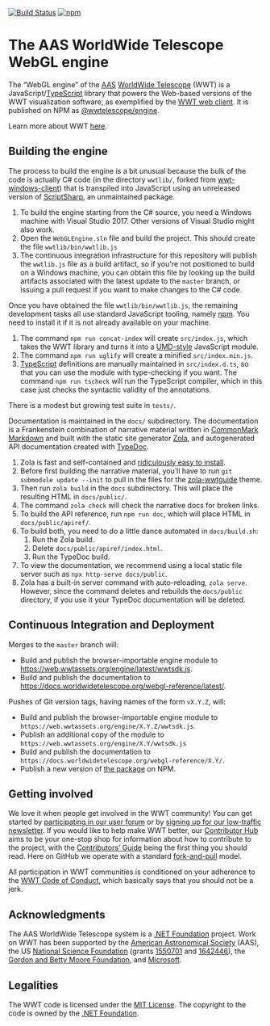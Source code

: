 [![Build Status](https://dev.azure.com/aasworldwidetelescope/WWT/_apis/build/status/WorldWideTelescope.wwt-webgl-engine?branchName=master)](https://dev.azure.com/aasworldwidetelescope/WWT/_build/latest?definitionId=3&branchName=master)
[![npm](https://img.shields.io/npm/v/@wwtelescope/engine)](https://www.npmjs.com/package/@wwtelescope/engine)

# The AAS WorldWide Telescope WebGL engine

The “WebGL engine” of the [AAS] [WorldWide Telescope][wwt-home] (WWT) is a
JavaScript/[TypeScript] library that powers the Web-based versions of the WWT
visualization software, as exemplified by the [WWT web client][webclient]. It is
published on NPM as [@wwtelescope/engine].

Learn more about WWT [here][wwt-home].

[AAS]: https://aas.org/
[TypeScript]: https://www.typescriptlang.org/
[wwt-home]: https://worldwidetelescope.org/home/
[webclient]: https://worldwidetelescope.org/webclient/
[@wwtelescope/engine]: https://www.npmjs.com/package/@wwtelescope/engine

## Building the engine

The process to build the engine is a bit unusual because the bulk of the code is
actually C# code (in the directory `wwtlib/`, forked from [wwt-windows-client])
that is transpiled into JavaScript using an unreleased version of [ScriptSharp],
an unmaintained package.

[wwt-windows-client]: https://github.com/WorldWideTelescope/wwt-windows-client
[ScriptSharp]: https://github.com/nikhilk/scriptsharp

1. To build the engine starting from the C# source, you need a Windows machine
   with Visual Studio 2017. Other versions of Visual Studio might also work.
1. Open the `WebGLEngine.sln` file and build the project. This should create
   the file `wwtlib/bin/wwtlib.js`
1. The continuous integration infrastructure for this repository will publish
   the `wwtlib.js` file as a build artifact, so if you're not positioned to
   build on a Windows machine, you can obtain this file by looking up the build
   artifacts associated with the latest update to the `master` branch, or
   issuing a pull request if you want to make changes to the C# code.

Once you have obtained the file `wwtlib/bin/wwtlib.js`, the remaining
development tasks all use standard JavaScript tooling, namely [npm]. You need to
install it if it is not already available on your machine.

[npm]: https://www.npmjs.com/get-npm

1. The command `npm run concat-index` will create `src/index.js`, which takes
   the WWT library and turns it into a [UMD-style] JavaScript module.
1. The command `npm run uglify` will create a minified `src/index.min.js`.
1. [TypeScript] definitions are manually maintained in `src/index.d.ts`, so that
   you can use the module with type-checking if you want. The command `npm run
   tscheck` will run the TypeScript compiler, which in this case just checks the
   syntactic validity of the annotations.

[UMD-style]: https://github.com/umdjs/umd

There is a modest but growing test suite in `tests/`.

Documentation is maintained in the `docs/` subdirectory. The documentation is a
Frankenstein combination of narrative material written in [CommonMark Markdown]
and built with the static site generator [Zola], and autogenerated API
documentation created with [TypeDoc].

[CommonMark Markdown]: https://commonmark.org/
[Zola]: https://getzola.org/
[TypeDoc]: https://typedoc.org/

1. Zola is fast and self-contained and [ridiculously easy to
   install][install-zola].
1. Before first building the narrative material, you’ll have to run `git
   submodule update --init` to pull in the files for the [zola-wwtguide] theme.
1. Then run `zola build` in the `docs` subdirectory. This will place the
   resulting HTML in `docs/public/`.
1. The command `zola check` will check the narrative docs for broken links.
1. To build the API reference, run `npm run doc`, which will place HTML in
   `docs/public/apiref/`.
1. To build both, you need to do a little dance automated in `docs/build.sh`:
   1. Run the Zola build.
   1. Delete `docs/public/apiref/index.html`.
   1. Run the TypeDoc build.
1. To view the documentation, we recommend using a local static file server such
   as `npx http-serve docs/public`.
1. Zola has a built-in server command with auto-reloading, `zola serve`.
   However, since the command deletes and rebuilds the `docs/public` directory,
   if you use it your TypeDoc documentation will be deleted.

[install-zola]: https://www.getzola.org/documentation/getting-started/installation/
[zola-wwtguide]: https://github.com/WorldWideTelescope/zola-wwtguide


## Continuous Integration and Deployment

Merges to the `master` branch will:

- Build and publish the browser-importable engine module to
  <https://web.wwtassets.org/engine/latest/wwtsdk.js>.
- Build and publish the documentation to
  <https://docs.worldwidetelescope.org/webgl-reference/latest/>.

Pushes of Git version tags, having names of the form `vX.Y.Z`, will:

- Build and publish the browser-importable engine module to
  `https://web.wwtassets.org/engine/X.Y.Z/wwtsdk.js`.
- Publish an additional copy of the module to
  `https://web.wwtassets.org/engine/X.Y/wwtsdk.js`
- Build and publish the documentation to
  `https://docs.worldwidetelescope.org/webgl-reference/X.Y/`.
- Publish a new version of [the package][@wwtelescope/engine] on NPM.


## Getting involved

We love it when people get involved in the WWT community! You can get started
by [participating in our user forum] or by
[signing up for our low-traffic newsletter]. If you would like to help make
WWT better, our [Contributor Hub] aims to be your one-stop shop for
information about how to contribute to the project, with the
[Contributors’ Guide] being the first thing you should read. Here on GitHub we
operate with a standard [fork-and-pull] model.

[participating in our user forum]: https://wwt-forum.org/
[signing up for our low-traffic newsletter]: https://bit.ly/wwt-signup
[Contributor Hub]: https://worldwidetelescope.github.io/
[Contributors’ Guide]: https://worldwidetelescope.github.io/contributing/
[fork-and-pull]: https://help.github.com/en/articles/about-collaborative-development-models

All participation in WWT communities is conditioned on your adherence to the
[WWT Code of Conduct], which basically says that you should not be a jerk.

[WWT Code of Conduct]: https://worldwidetelescope.github.io/code-of-conduct/


## Acknowledgments

The AAS WorldWide Telescope system is a [.NET Foundation] project. Work on WWT
has been supported by the [American Astronomical Society] (AAS), the US
[National Science Foundation] (grants [1550701] and [1642446]), the [Gordon
and Betty Moore Foundation], and [Microsoft].

[American Astronomical Society]: https://aas.org/
[.NET Foundation]: https://dotnetfoundation.org/
[National Science Foundation]: https://www.nsf.gov/
[1550701]: https://www.nsf.gov/awardsearch/showAward?AWD_ID=1550701
[1642446]: https://www.nsf.gov/awardsearch/showAward?AWD_ID=1642446
[Gordon and Betty Moore Foundation]: https://www.moore.org/
[Microsoft]: https://www.microsoft.com/


## Legalities

The WWT code is licensed under the [MIT License]. The copyright to the code is
owned by the [.NET Foundation].

[MIT License]: https://opensource.org/licenses/MIT
